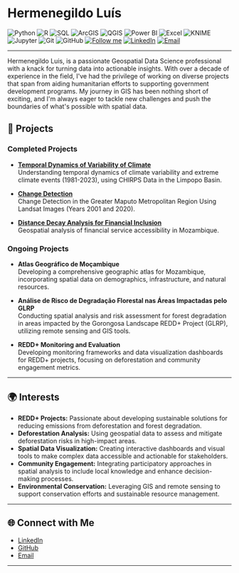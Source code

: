 # Hermenegildo Luís

 ![Python](https://img.shields.io/badge/Python-3776AB?style=for-the-badge&logo=python&logoColor=white) ![R](https://img.shields.io/badge/R-276DC3?style=for-the-badge&logo=r&logoColor=white) ![SQL](https://img.shields.io/badge/SQL-4479A1?style=for-the-badge&logo=postgresql&logoColor=white) 
![ArcGIS](https://img.shields.io/badge/ArcGIS-56A4D3?style=for-the-badge&logo=arcgis&logoColor=white) ![QGIS](https://img.shields.io/badge/QGIS-3A6F41?style=for-the-badge&logo=qgis&logoColor=white) 
 ![Power BI](https://img.shields.io/badge/Power_BI-F2C811?style=for-the-badge&logo=powerbi&logoColor=black) ![Excel](https://img.shields.io/badge/Excel-217346?style=for-the-badge&logo=microsoft-excel&logoColor=white) 
 ![KNIME](https://img.shields.io/badge/KNIME-FFD500?style=for-the-badge&logo=knime&logoColor=black) ![Jupyter](https://img.shields.io/badge/Jupyter-F37626?style=for-the-badge&logo=jupyter&logoColor=white) 
 ![Git](https://img.shields.io/badge/Git-F05032?style=for-the-badge&logo=git&logoColor=white) ![GitHub](https://img.shields.io/badge/GitHub-181717?style=for-the-badge&logo=github&logoColor=white) 
[![Follow me](https://img.shields.io/github/followers/username?=Follow&style=social)](https://github.com/hermenluis007)
[![LinkedIn](https://img.shields.io/badge/LinkedIn-Connect-blue?style=flat&logo=linkedin)](https://www.linkedin.com/in/hermenluis)
[![Email](https://img.shields.io/badge/Email-Contact-yellow?style=flat&logo=gmail)](mailto:hermenluis@gmail.com)

---
Hermenegildo Luis, is a passionate Geospatial Data Science professional with a knack for turning data into actionable insights. With over a decade of experience in the field, I've had the privilege of working on diverse projects that span from aiding humanitarian efforts to supporting government development programs. My journey in GIS has been nothing short of exciting, and I'm always eager to tackle new challenges and push the boundaries of what's possible with spatial data.

## 🚀 Projects

### Completed Projects
- **[Temporal Dynamics of Variability of Climate](https://github.com/username/climate-variability-extreme-climate-limpopo)**  
  Understanding temporal dynamics of climate variability and extreme climate events (1981-2023), using CHIRPS Data in the Limpopo Basin.

- **[Change Detection](https://github.com/username/change-detection)**  
  Change Detection in the Greater Maputo Metropolitan Region Using Landsat Images (Years 2001 and 2020).

- **[Distance Decay Analysis for Financial Inclusion](https://github.com/username/distance-decay-financial-inclusion)**  
  Geospatial analysis of financial service accessibility in Mozambique.

### Ongoing Projects

- **Atlas Geográfico de Moçambique**  
  Developing a comprehensive geographic atlas for Mozambique, incorporating spatial data on demographics, infrastructure, and natural resources.

- **Análise de Risco de Degradação Florestal nas Áreas Impactadas pelo GLRP**  
  Conducting spatial analysis and risk assessment for forest degradation in areas impacted by the Gorongosa Landscape REDD+ Project (GLRP), utilizing remote sensing and GIS tools.

- **REDD+ Monitoring and Evaluation**  
  Developing monitoring frameworks and data visualization dashboards for REDD+ projects, focusing on deforestation and community engagement metrics.

---

## 🌍 Interests

- **REDD+ Projects:** Passionate about developing sustainable solutions for reducing emissions from deforestation and forest degradation.
- **Deforestation Analysis:** Using geospatial data to assess and mitigate deforestation risks in high-impact areas.
- **Spatial Data Visualization:** Creating interactive dashboards and visual tools to make complex data accessible and actionable for stakeholders.
- **Community Engagement:** Integrating participatory approaches in spatial analysis to include local knowledge and enhance decision-making processes.
- **Environmental Conservation:** Leveraging GIS and remote sensing to support conservation efforts and sustainable resource management.

---

## 🌐 Connect with Me

- [LinkedIn](https://www.linkedin.com/in/hermenluis)
- [GitHub](https://github.com/username)
- [Email](mailto:hermenluis@gmail.com)

---

